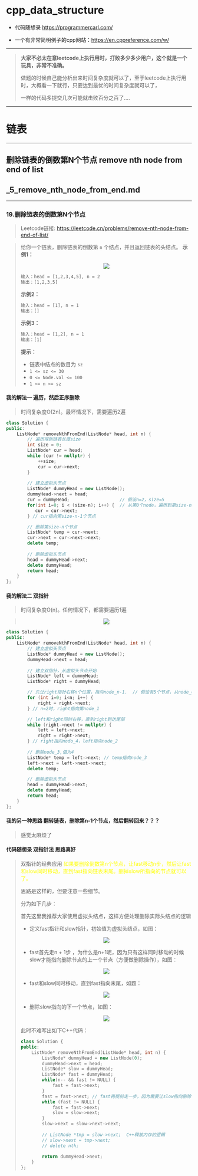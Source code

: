 # cpp_data_structure 

* 代码随想录 https://programmercarl.com/

* 一个有非常简明例子的cpp网站：https://en.cppreference.com/w/

--------------------------------------------------------------------------------
> **大家不必太在意leetcode上执行用时，打败多少多少用户，这个就是一个玩具，非常不准确。**
> 
> 做题的时候自己能分析出来时间复杂度就可以了，至于leetcode上执行用时，大概看一下就行，只要达到最优的时间复杂度就可以了，
> 
> 一样的代码多提交几次可能就击败百分之百了....
--------------------------------------------------------------------------------

# 链表

--------------------------------------------------------------------------------

## 删除链表的倒数第N个节点 remove nth node from end of list

## _5_remove_nth_node_from_end.md

--------------------------------------------------------------------------------

### 19.删除链表的倒数第N个节点

> Leetcode链接: https://leetcode.cn/problems/remove-nth-node-from-end-of-list/

> 
> 给你一个链表，删除链表的倒数第 `n` 个结点，并且返回链表的头结点。
> **示例1：**
> 
> <div align=center>
> <img src="./images/remove_nth_node_from_end_1.jpg" style="zoom:100%;"/>
> </div>
> 
> ```html
> 输入：head = [1,2,3,4,5], n = 2
> 输出：[1,2,3,5]
> ```
> 
> **示例2：**
> 
> ```html
> 输入：head = [1], n = 1
> 输出：[]
> ```
>
> **示例3：**
> 
> ```html
> 输入：head = [1,2], n = 1
> 输出：[1]
> ```
> 
> **提示：**
> * 链表中结点的数目为 `sz`
> * `1 <= sz <= 30`
> * `0 <= Node.val <= 100`
> * `1 <= n <= sz`
> 

#### 我的解法一 遍历，然后正序删除

> 时间复杂度O(2n)。最坏情况下，需要遍历2遍

```c++
class Solution {
public:
    ListNode* removeNthFromEnd(ListNode* head, int n) {
        // 遍历得到链表长度size
        int size = 0;
        ListNode* cur = head;
        while (cur != nullptr) {
            ++size;
            cur = cur->next;
        } 
        
        // 建立虚拟头节点
        ListNode* dummyHead = new ListNode();
        dummyHead->next = head;
        cur = dummyHead;                   // 假设n=2，size=5
        for(int i=0; i < (size-n); i++) {  // 从第0个node，遍历到第size-n=3个node  (0<=n<=size,size=5)
           cur = cur->next;
        } // cur指向第size-n-1个节点

        // 删除第size-n个节点
        ListNode* temp = cur->next;
        cur->next = cur->next->next;
        delete temp;
        
        // 删除虚拟头节点
        head = dummyHead->next;
        delete dummyHead;
        return head;
    }
};
```

#### 我的解法二 双指针
> 时间复杂度O(n)。任何情况下，都需要遍历1遍

> <div align=center>
> <img src="./images/remove_nth_node_from_end_2.png" style="zoom:100%;"/>
> </div>
> 

```c++
class Solution {
public:
    ListNode* removeNthFromEnd(ListNode* head, int n) {
        // 建立虚拟头节点        
        ListNode* dummyHead = new ListNode();
        dummyHead->next = head;
        
        // 建立双指针，从虚拟头节点开始
        ListNode* left = dummyHead;
        ListNode* right = dummyHead;

        // 先让right指针右移n个位置，指向node_n-1.  // 假设有5个节点，从node_0，到node_4  
        for (int i=0; i<n; i++) {    
            right = right->next;
        } // n=2时，right指向第node_1

        // left和right同时右移，直到right到达尾部
        while (right->next != nullptr) {
            left = left->next;
            right = right->next;            
        } // right指向nodo_4，left指向node_2
         
        // 删除node_3,值为4
        ListNode* temp = left->next; // temp指向node_3
        left->next = left->next->next; 
        delete temp;

        // 删除虚拟头节点
        head = dummyHead->next;
        delete dummyHead;
        return head;
    }
};
```


#### 我的另一种思路 翻转链表，删除第n-1个节点，然后翻转回来？？？

> 感觉太麻烦了





#### 代码随想录 双指针法 思路真好

> 双指针的经典应用
> <font color="yellow">如果要删除倒数第n个节点，让fast移动n步，然后让fast和slow同时移动，直到fast指向链表末尾。删掉slow所指向的节点就可以了。</font>
> 
> 思路是这样的，但要注意一些细节。
>
> 分为如下几步：
> 
> 首先这里我推荐大家使用虚拟头结点，这样方便处理删除实际头结点的逻辑
>
> * 定义fast指针和slow指针，初始值为虚拟头结点，如图：
> <div align=center>
> <img src="./images/remove_nth_node_from_end_3.png" style="zoom:100%;"/>
> </div>
> 
> * fast首先走n + 1步 ，为什么是n+1呢，因为只有这样同时移动的时候slow才能指向删除节点的上一个节点（方便做删除操作），如图：
> <div align=center>
> <img src="./images/remove_nth_node_from_end_4.png" style="zoom:100%;"/>
> </div>
> 
> * fast和slow同时移动，直到fast指向末尾，如题：
> <div align=center>
> <img src="./images/remove_nth_node_from_end_5.png" style="zoom:100%;"/>
> </div>
> 
> * 删除slow指向的下一个节点，如图：
> <div align=center>
> <img src="./images/remove_nth_node_from_end_6.png" style="zoom:100%;"/>
> </div>
> 
> 此时不难写出如下C++代码：
> ```c++
> class Solution {
> public:
>     ListNode* removeNthFromEnd(ListNode* head, int n) {
>         ListNode* dummyHead = new ListNode(0);
>         dummyHead->next = head;
>         ListNode* slow = dummyHead;
>         ListNode* fast = dummyHead;
>         while(n-- && fast != NULL) {
>             fast = fast->next;
>         }
>         fast = fast->next; // fast再提前走一步，因为需要让slow指向删除节点的上一个节点
>         while (fast != NULL) {
>             fast = fast->next;
>             slow = slow->next;
>         }
>         slow->next = slow->next->next; 
>         
>         // ListNode *tmp = slow->next;  C++释放内存的逻辑
>         // slow->next = tmp->next;
>         // delete nth;
>         
>         return dummyHead->next;
>     }
> };
> ```
> 






























